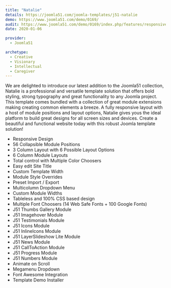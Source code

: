 ```yaml
---
title: "Natalie"
details: https://joomla51.com/joomla-templates/j51-natalie
demo: https://www.joomla51.com/demo/0169/
audit: https://www.joomla51.com/demo/0169/index.php/features/responsive-design
date: 2020-01-06

provider:
  - Joomla51

archetype:
  - Creative
  - Visionary
  - Intellectual
  - Caregiver
---
```


We are delighted to introduce our latest addition to the Joomla51 collection, Natalie is a professional and versatile template solution that offers bold styling, strong typography and great functionality to any Joomla project. This template comes bundled with a collection of great module extensions making creating common elements a breeze. A fully responsive layout with a host of module positions and layout options, Natalie gives yous the ideal platform to build great designs for all screen sizes and devices. Create a beautiful and functional website today with this robust Joomla template solution!

- Responsive Design
- 56 Collapsible Module Positions
- 3 Column Layout with 6 Possible Layout Options
- 6 Column Module Layouts
- Total control with Multiple Color Choosers
- Easy edit Site Title
- Custom Template Width
- Module Style Overrides
- Preset Import / Export
- Multicolumn Dropdown Menu
- Custom Module Widths
- Tableless and 100% CSS based design
- Multiple Font Choosers (14 Web Safe Fonts + 100 Google Fonts)
- J51 Thumbs Gallery Module
- J51 Imagehover Module
- J51 Testimonials Module
- J51 Icons Module
- J51 InlineIcons Module
- J51 LayerSlideshow Lite Module
- J51 News Module
- J51 CallToAction Module
- J51 Progress Module
- J51 Numbers Module
- Animate on Scroll
- Megamenu Dropdown
- Font Awesome Integration
- Template Demo Installer

